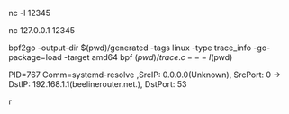 

nc -l 12345

nc 127.0.0.1 12345



bpf2go -output-dir $(pwd)/generated -tags linux -type trace_info -go-package=load -target amd64 bpf $(pwd)/trace.c -- -I$(pwd)

PID=767 Comm=systemd-resolve ,SrcIP: 0.0.0.0(Unknown), SrcPort: 0 -> DstIP: 192.168.1.1(beelinerouter.net.), DstPort: 53 

r



